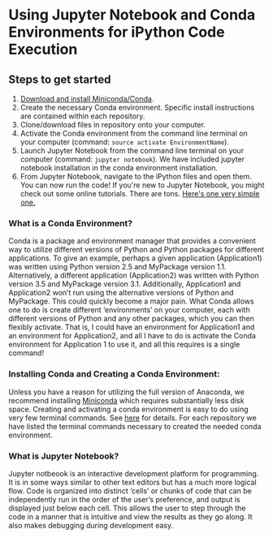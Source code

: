 # Using Jupyter Notebook and Conda Environments for iPython Code Execution

## Steps to get started
1. [Download and install Miniconda/Conda](https://conda.io/miniconda.html).
2. Create the necessary Conda environment.  Specific install instructions are contained within each repository.  
3. Clone/download files in repository onto your computer.
4. Activate the Conda environment from the command line terminal on your computer (command: `source activate EnvironmentName`).
4. Launch Jupyter Notebook from the command line terminal on your computer (command: `jupyter notebook`).  We have included jupyter notebook installation in the conda environment installation.
5. From Jupyter Notebook, navigate to the iPython files and open them.  You can now run the code!  If you're new to Jupyter Notebook, you might check out some online tutorials.  There are tons.  [Here's one very simple one.](https://nbviewer.jupyter.org/github/jupyter/notebook/blob/master/docs/source/examples/Notebook/Notebook%20Basics.ipynb)

### What is a Conda Environment?  
Conda is a package and environment manager that provides a convenient way to utilize different versions of Python and Python packages for different applications.  To give an example, perhaps a given application (Application1) was written using Python version 2.5 and MyPackage version 1.1.  Alternatively, a different application (Application2) was written with Python version 3.5 and MyPackage version 3.1.  Additionally, Application1 and Application2 won’t run using the alternative versions of Python and MyPackage.  This could quickly become a major pain.  What Conda allows one to do is create different ‘environments’ on your computer, each with different versions of Python and any other packages, which you can then flexibly activate.  That is, I could have an environment for Application1 and an environment for Application2, and all I have to do is activate the Conda environment for Application 1 to use it, and all this requires is a single command!

### Installing Conda and Creating a Conda Environment: 
Unless you have a reason for utilizing the full version of Anaconda, we recommend installing [Miniconda](https://conda.io/miniconda.html) which requires substantially less disk space.  Creating and activating a conda environment is easy to do using very few terminal commands.  See [here](https://conda.io/docs/user-guide/tasks/manage-environments.html) for details.  For each repository we have listed the terminal commands necessary to created the needed conda environment.

### What is Jupyter Notebook?  
Jupyter notbeook is an interactive development platform for programming.  It is in some ways similar to other text editors but has a much more logical flow.  Code is organized into distinct ‘cells’ or chunks of code that can be independently run in the order of the user’s preference, and output is displayed just below each cell.  This allows the user to step through the code in a manner that is intuitive and view the results as they go along.  It also makes debugging during development easy. 

